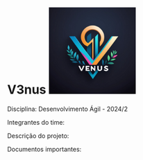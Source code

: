 # V3nus <img src="/Imagens/logo.jpg" alt="1. Logo" width="200"/>

Disciplina: Desenvolvimento Ágil - 2024/2

Integrantes do time:





Descrição do projeto:


Documentos importantes:

